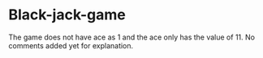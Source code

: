 # Black-jack-game
The game does not have ace as 1 and the ace only has the value of 11.
No comments added yet for explanation.
